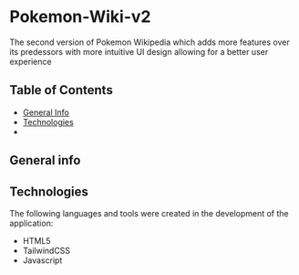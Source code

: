 # Pokemon-Wiki-v2
The second version of Pokemon Wikipedia which adds more features over its predessors with
more intuitive UI design allowing for a better user experience

## Table of Contents
* [General Info](#general-info)
* [Technologies](#technologies)
*
## General info

## Technologies
The following languages and tools were created in the development of the application:
- HTML5
- TailwindCSS
- Javascript

